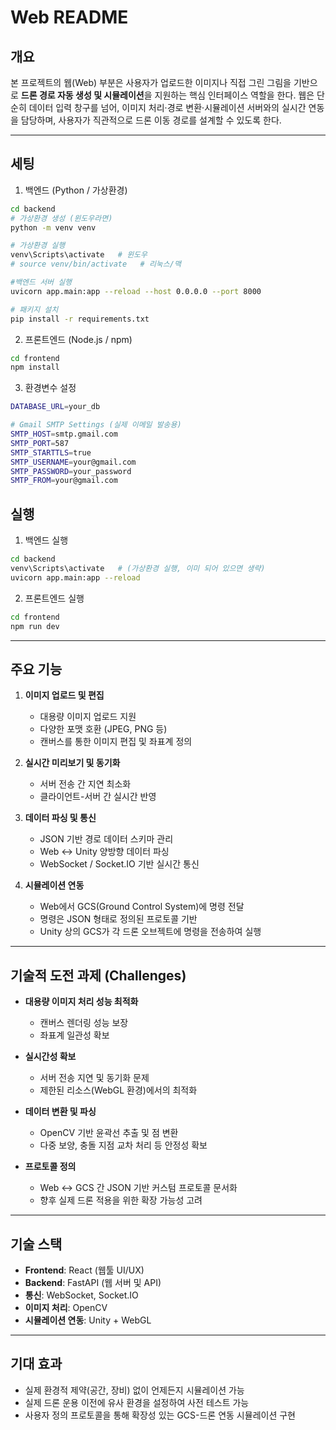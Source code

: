 # Web README

## 개요

본 프로젝트의 웹(Web) 부분은 사용자가 업로드한 이미지나 직접 그린 그림을 기반으로 **드론 경로 자동 생성 및 시뮬레이션**을 지원하는 핵심 인터페이스 역할을 한다.
웹은 단순히 데이터 입력 창구를 넘어, 이미지 처리·경로 변환·시뮬레이션 서버와의 실시간 연동을 담당하며, 사용자가 직관적으로 드론 이동 경로를 설계할 수 있도록 한다.

---

## 세팅

1. 백엔드 (Python / 가상환경)
```bash
cd backend
# 가상환경 생성 (윈도우라면)
python -m venv venv

# 가상환경 실행
venv\Scripts\activate   # 윈도우
# source venv/bin/activate   # 리눅스/맥

#백엔드 서버 실행
uvicorn app.main:app --reload --host 0.0.0.0 --port 8000

# 패키지 설치
pip install -r requirements.txt
```

2. 프론트엔드 (Node.js / npm)
```bash
cd frontend
npm install
```
3. 환경변수 설정
```bash
DATABASE_URL=your_db

# Gmail SMTP Settings (실제 이메일 발송용)
SMTP_HOST=smtp.gmail.com
SMTP_PORT=587
SMTP_STARTTLS=true
SMTP_USERNAME=your@gmail.com
SMTP_PASSWORD=your_password
SMTP_FROM=your@gmail.com
```
## 실행
1. 백엔드 실행
```bash
cd backend
venv\Scripts\activate   # (가상환경 실행, 이미 되어 있으면 생략)
uvicorn app.main:app --reload 
```

2. 프론트엔드 실행
```bash
cd frontend
npm run dev
```

---

## 주요 기능

1. **이미지 업로드 및 편집**

   * 대용량 이미지 업로드 지원
   * 다양한 포맷 호환 (JPEG, PNG 등)
   * 캔버스를 통한 이미지 편집 및 좌표계 정의

2. **실시간 미리보기 및 동기화**

   * 서버 전송 간 지연 최소화
   * 클라이언트-서버 간 실시간 반영

3. **데이터 파싱 및 통신**

   * JSON 기반 경로 데이터 스키마 관리
   * Web ↔ Unity 양방향 데이터 파싱
   * WebSocket / Socket.IO 기반 실시간 통신

4. **시뮬레이션 연동**

   * Web에서 GCS(Ground Control System)에 명령 전달
   * 명령은 JSON 형태로 정의된 프로토콜 기반
   * Unity 상의 GCS가 각 드론 오브젝트에 명령을 전송하여 실행

---

## 기술적 도전 과제 (Challenges)

* **대용량 이미지 처리 성능 최적화**

  * 캔버스 렌더링 성능 보장
  * 좌표계 일관성 확보

* **실시간성 확보**

  * 서버 전송 지연 및 동기화 문제
  * 제한된 리소스(WebGL 환경)에서의 최적화

* **데이터 변환 및 파싱**

  * OpenCV 기반 윤곽선 추출 및 점 변환
  * 다중 보양, 충돌 지점 교차 처리 등 안정성 확보

* **프로토콜 정의**

  * Web ↔ GCS 간 JSON 기반 커스텀 프로토콜 문서화
  * 향후 실제 드론 적용을 위한 확장 가능성 고려

---

## 기술 스택

* **Frontend**: React (웹툴 UI/UX)
* **Backend**: FastAPI (웹 서버 및 API)
* **통신**: WebSocket, Socket.IO
* **이미지 처리**: OpenCV
* **시뮬레이션 연동**: Unity + WebGL

---

## 기대 효과

* 실제 환경적 제약(공간, 장비) 없이 언제든지 시뮬레이션 가능
* 실제 드론 운용 이전에 유사 환경을 설정하여 사전 테스트 가능
* 사용자 정의 프로토콜을 통해 확장성 있는 GCS-드론 연동 시뮬레이션 구현
